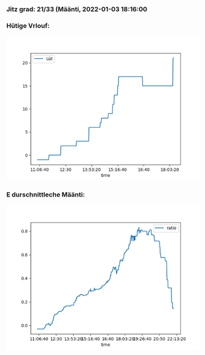 ### Jitz grad: 21/33 (Määnti, 2022-01-03 18:16:00

### Hütige Vrlouf:
![Graph](Today.png)

### E durschnittleche Määnti:
![Graph](Määnti.png)